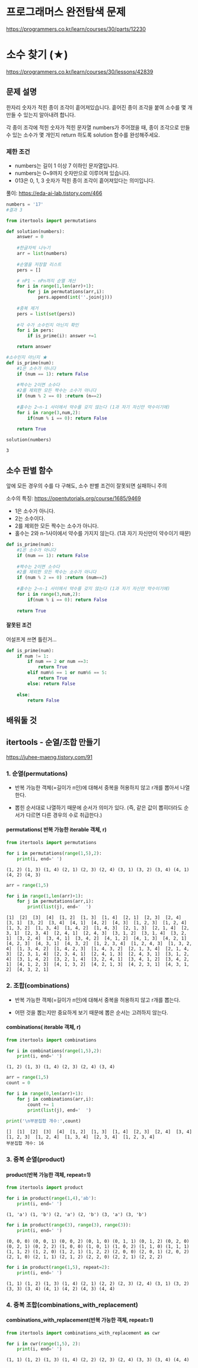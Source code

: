 # 프로그래머스 완전탐색 문제
https://programmers.co.kr/learn/courses/30/parts/12230

# 소수 찾기 (★)
https://programmers.co.kr/learn/courses/30/lessons/42839

## 문제 설명
한자리 숫자가 적힌 종이 조각이 흩어져있습니다. 흩어진 종이 조각을 붙여 소수를 몇 개 만들 수 있는지 알아내려 합니다.

각 종이 조각에 적힌 숫자가 적힌 문자열 numbers가 주어졌을 때, 종이 조각으로 만들 수 있는 소수가 몇 개인지 return 하도록 solution 함수를 완성해주세요.

### 제한 조건
* numbers는 길이 1 이상 7 이하인 문자열입니다.
* numbers는 0~9까지 숫자만으로 이루어져 있습니다.
* 013은 0, 1, 3 숫자가 적힌 종이 조각이 흩어져있다는 의미입니다.

풀이: https://eda-ai-lab.tistory.com/466


```python
numbers = '17'
#결과 3
```


```python
from itertools import permutations

def solution(numbers):
    answer = 0
    
    #한글자씩 나누기
    arr = list(numbers)
    
    #순열을 저장할 리스트
    pers = []

    # nP1 ~ nPn까지 순열 계산
    for i in range(1,len(arr)+1):
        for j in permutations(arr,i):
            pers.append(int(''.join(j)))
    
    #중복 제거
    pers = list(set(pers))
    
    #각 수가 소수인지 아닌지 확인
    for i in pers:
        if is_prime(i): answer +=1

    return answer

#소수인지 아닌지 ★
def is_prime(num):
    #1은 소수가 아니다
    if (num == 1): return False
    
    #짝수는 2이면 소수다
    #2를 제외한 모든 짝수는 소수가 아니다
    if (num % 2 == 0) :return (n==2)
    
    #홀수는 2~n-1 사이에서 약수를 갖지 않는다 (1과 자기 자신만 약수이기에)
    for i in range(3,num,2):
        if(num % i == 0): return False
        
    return True
```


```python
solution(numbers)
```




    3



## 소수 판별 함수

앞에 모든 경우의 수를 다 구해도, 소수 판별 조건이 잘못되면 실패하니 주의

소수의 특징: https://opentutorials.org/course/1685/9469

* 1은 소수가 아니다.
* 2는 소수이다.
* 2를 제외한 모든 짝수는 소수가 아니다.
* 홀수는 2와 n-1사이에서 약수를 가지지 않는다. (1과 자기 자신만이 약수이기 때문)


```python
def is_prime(num):
    #1은 소수가 아니다
    if (num == 1): return False
    
    #짝수는 2이면 소수다
    #2를 제외한 모든 짝수는 소수가 아니다
    if (num % 2 == 0) :return (num==2)
    
    #홀수는 2~n-1 사이에서 약수를 갖지 않는다 (1과 자기 자신만 약수이기에)
    for i in range(3,num,2):
        if(num % i == 0): return False
    
    return True
```

#### 잘못된 조건
어설프게 쓰면 틀린거...


```python
def is_prime(num):
    if num != 1:
        if num == 2 or num ==3:
            return True
        elif num%6 == 1 or num%6 == 5:
            return True
        else: return False
    
    else:
        return False
```

## 배워둘 것

## itertools - 순열/조합 만들기
https://juhee-maeng.tistory.com/91

### 1. 순열(permutations)

* 반복 가능한 객체(=길이가 n인)에 대해서 중복을 허용하지 않고 r개를 뽑아서 나열한다.

* 뽑힌 순서대로 나열하기 때문에 순서가 의미가 있다. (즉, 같은 값이 뽑히더라도 순서가 다르면 다른 경우의 수로 취급한다.)

#### permutations( 반복 가능한 iterable 객체, r)


```python
from itertools import permutations

for i in permutations(range(1,5),2):
    print(i, end=' ')
```

    (1, 2) (1, 3) (1, 4) (2, 1) (2, 3) (2, 4) (3, 1) (3, 2) (3, 4) (4, 1) (4, 2) (4, 3) 


```python
arr = range(1,5)

for i in range(1,len(arr)+1):
    for j in permutations(arr,i):
        print(list(j), end='  ')
```

    [1]  [2]  [3]  [4]  [1, 2]  [1, 3]  [1, 4]  [2, 1]  [2, 3]  [2, 4]  [3, 1]  [3, 2]  [3, 4]  [4, 1]  [4, 2]  [4, 3]  [1, 2, 3]  [1, 2, 4]  [1, 3, 2]  [1, 3, 4]  [1, 4, 2]  [1, 4, 3]  [2, 1, 3]  [2, 1, 4]  [2, 3, 1]  [2, 3, 4]  [2, 4, 1]  [2, 4, 3]  [3, 1, 2]  [3, 1, 4]  [3, 2, 1]  [3, 2, 4]  [3, 4, 1]  [3, 4, 2]  [4, 1, 2]  [4, 1, 3]  [4, 2, 1]  [4, 2, 3]  [4, 3, 1]  [4, 3, 2]  [1, 2, 3, 4]  [1, 2, 4, 3]  [1, 3, 2, 4]  [1, 3, 4, 2]  [1, 4, 2, 3]  [1, 4, 3, 2]  [2, 1, 3, 4]  [2, 1, 4, 3]  [2, 3, 1, 4]  [2, 3, 4, 1]  [2, 4, 1, 3]  [2, 4, 3, 1]  [3, 1, 2, 4]  [3, 1, 4, 2]  [3, 2, 1, 4]  [3, 2, 4, 1]  [3, 4, 1, 2]  [3, 4, 2, 1]  [4, 1, 2, 3]  [4, 1, 3, 2]  [4, 2, 1, 3]  [4, 2, 3, 1]  [4, 3, 1, 2]  [4, 3, 2, 1]  

### 2. 조합(combinations)

* 반복 가능한 객체(=길이가 n인)에 대해서 중복을 허용하지 않고 r개를 뽑는다.

* 어떤 것을 뽑는지만 중요하게 보기 때문에 뽑은 순서는 고려하지 않는다.

#### combinations( iterable 객체, r)


```python
from itertools import combinations

for i in combinations(range(1,5),2):
    print(i, end=' ')
```

    (1, 2) (1, 3) (1, 4) (2, 3) (2, 4) (3, 4) 


```python
arr = range(1,5)
count = 0

for i in range(0,len(arr)+1):
    for j in combinations(arr,i):
        count += 1
        print(list(j), end='  ')
        
print('\n부분집합 개수:',count)
```

    []  [1]  [2]  [3]  [4]  [1, 2]  [1, 3]  [1, 4]  [2, 3]  [2, 4]  [3, 4]  [1, 2, 3]  [1, 2, 4]  [1, 3, 4]  [2, 3, 4]  [1, 2, 3, 4]  
    부분집합 개수: 16
    

### 3. 중복 순열(product)
#### product(반복 가능한 객체, repeat=1)


```python
from itertools import product

for i in product(range(1,4),'ab'):
    print(i, end=' ')
```

    (1, 'a') (1, 'b') (2, 'a') (2, 'b') (3, 'a') (3, 'b') 


```python
for i in product(range(3), range(3), range(3)):
    print(i, end=' ')
```

    (0, 0, 0) (0, 0, 1) (0, 0, 2) (0, 1, 0) (0, 1, 1) (0, 1, 2) (0, 2, 0) (0, 2, 1) (0, 2, 2) (1, 0, 0) (1, 0, 1) (1, 0, 2) (1, 1, 0) (1, 1, 1) (1, 1, 2) (1, 2, 0) (1, 2, 1) (1, 2, 2) (2, 0, 0) (2, 0, 1) (2, 0, 2) (2, 1, 0) (2, 1, 1) (2, 1, 2) (2, 2, 0) (2, 2, 1) (2, 2, 2) 


```python
for i in product(range(1,5), repeat=2):
    print(i, end=' ')
```

    (1, 1) (1, 2) (1, 3) (1, 4) (2, 1) (2, 2) (2, 3) (2, 4) (3, 1) (3, 2) (3, 3) (3, 4) (4, 1) (4, 2) (4, 3) (4, 4) 

### 4. 중복 조합(combinations_with_replacement)
#### combinations_with_replacement(반복 가능한 객체, repeat=1)


```python
from itertools import combinations_with_replacement as cwr

for i in cwr(range(1,5), 2):
    print(i, end=' ')
```

    (1, 1) (1, 2) (1, 3) (1, 4) (2, 2) (2, 3) (2, 4) (3, 3) (3, 4) (4, 4) 


```python

```


```python

```


```python

```
